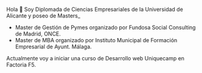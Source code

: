  
Hola 👋
Soy Diplomada de Ciencias Empresariales de la Universidad de Alicante y poseo de Masters_
- Master de Gestión de Pymes organizado por Fundosa Social Consulting de Madrid, ONCE.
- Master de MBA organizado por Instituto Municipal de Formación Empresarial de Ayunt. Málaga.

Actualmente voy a iniciar una curso de Desarrollo web <Full Stack> Uniquecamp en Factoria F5.





